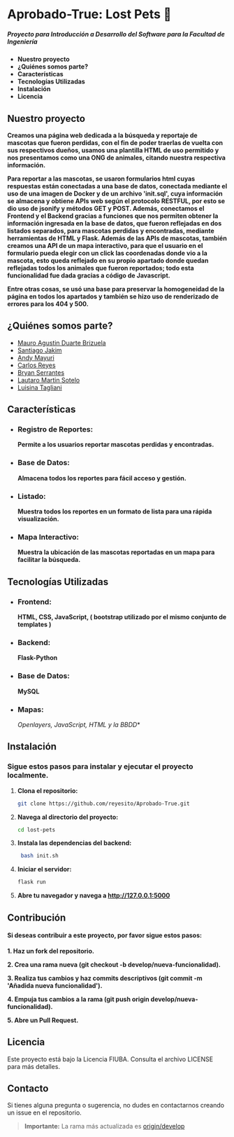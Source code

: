 # Aprobado-True: Lost Pets 🐶
##### Proyecto para Introducción a Desarrollo del Software para la Facultad de Ingeniería

- **Nuestro proyecto**
- **¿Quiénes somos parte?**
- **Características**
- **Tecnologías Utilizadas**
- **Instalación**
- **Licencia**

## Nuestro proyecto
   **Creamos una página web dedicada a la búsqueda y reportaje de mascotas que fueron perdidas, con el  fin de poder traerlas de vuelta con sus respectivos dueños, usamos una plantilla HTML de uso permitido y nos presentamos como una ONG de animales, citando nuestra respectiva información.**

**Para reportar a las mascotas, se usaron formularios html cuyas respuestas están conectadas a una base de datos, conectada mediante el uso de una imagen de Docker y de un archivo 'init.sql', cuya información se almacena y obtiene APIs web según el protocolo RESTFUL, por esto se dio uso de jsonify y métodos GET y POST. Además, conectamos el Frontend y el Backend gracias a funciones que nos permiten obtener la información ingresada en la base de datos, que fueron reflejadas en dos listados separados, para mascotas perdidas y encontradas, mediante herramientas de HTML y Flask. Además de las APIs de mascotas, también creamos una API de un mapa interactivo, para que el usuario en el formulario pueda elegir con un click las coordenadas donde vio a la mascota, esto queda reflejado en su propio apartado donde quedan reflejadas todos los animales que fueron reportados; todo esta funcionalidad fue dada gracias a código de Javascript.**

**Entre otras cosas, se usó una base para preservar la homogeneidad de la página en todos los apartados y también se hizo uso de renderizado de errores para los 404 y 500.**

## ¿Quiénes somos parte?
- [Mauro Agustin Duarte Brizuela](https://github.com/AGUST1N18)
- [Santiago Jakim](https://github.com/jakimm7)
- [Andy Mayuri](https://github.com/AndyPinta)
- [Carlos Reyes](https://github.com/reyesito)
- [Bryan Serrantes](https://github.com/Bserrantes)
- [Lautaro Martin Sotelo](https://github.com/Sotelo27)
- [Luisina Tagliani](https://github.com/luishilu)

## Características

- ### Registro de Reportes:  
   **Permite a los usuarios reportar mascotas perdidas y encontradas.**
- ### Base de Datos: 
   **Almacena todos los reportes para fácil acceso y gestión.**
- ### Listado: 
   **Muestra todos los reportes en un formato de lista para una rápida visualización.**
- ### Mapa Interactivo: 
   **Muestra la ubicación de las mascotas reportadas en un mapa para facilitar la búsqueda.**

## Tecnologías Utilizadas

- ### Frontend: 
   **HTML, CSS, JavaScript, ( bootstrap utilizado por el mismo conjunto de templates )**
- ### Backend: 
   **Flask-Python**
- ### Base de Datos: 
   **MySQL**
- ### Mapas: 
   *Openlayers, JavaScript, HTML y la BBDD** 

## Instalación

### Sigue estos pasos para instalar y ejecutar el proyecto localmente.

1. **Clona el repositorio:**
   ```bash
   git clone https://github.com/reyesito/Aprobado-True.git
   
2. **Navega al directorio del proyecto:**
   ```bash
   cd lost-pets
3. **Instala las dependencias del backend:**
   ```bash
    bash init.sh

5. **Iniciar el servidor:**
   ```bash
   flask run
   
6. **Abre tu navegador y navega a http://127.0.0.1:5000**
   
## Contribución
#### Si deseas contribuir a este proyecto, por favor sigue estos pasos:

**1. Haz un fork del repositorio.**

**2. Crea una rama nueva (git checkout -b develop/nueva-funcionalidad).**

**3. Realiza tus cambios y haz commits descriptivos (git commit -m 'Añadida nueva funcionalidad').**

**4. Empuja tus cambios a la rama (git push origin develop/nueva-funcionalidad).**

**5. Abre un Pull Request.**
##   Licencia
Este proyecto está bajo la Licencia FIUBA. Consulta el archivo LICENSE para más detalles.

## Contacto
Si tienes alguna pregunta o sugerencia, no dudes en contactarnos creando un issue en el repositorio.

> **Importante:** La rama más actualizada es [origin/develop](https://github.com/reyesito/Aprobado-True/tree/develop)
